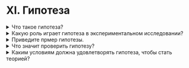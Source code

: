 # XI. Гипотеза

<details>
  <summary>Что такое гипотеза?</summary>

  Предположение, которым пользуются в науке для объяснения каких-либо явлений, но достоверность которого ещё не доказана опытным путём, называется гпотезой.

</details>

<details>
  <summary>Какую роль играет гипотеза в экспериментальном исследовании?</summary>

  Гипотеза является предположением что что то работает каким то образом, если проверить практически нет возможности. Соответсвенно позволяет описать предпологаемый результат эксперемента.

</details>

<details>
  <summary>Приведите прмер гипотезы.</summary>

</details>

<details>
  <summary>Что значит проверить гипотезу?</summary>

</details>

<details>
  <summary>Каким условиям должна удовлетворять гипотеза, чтобы стать теорией?</summary>

</details>
